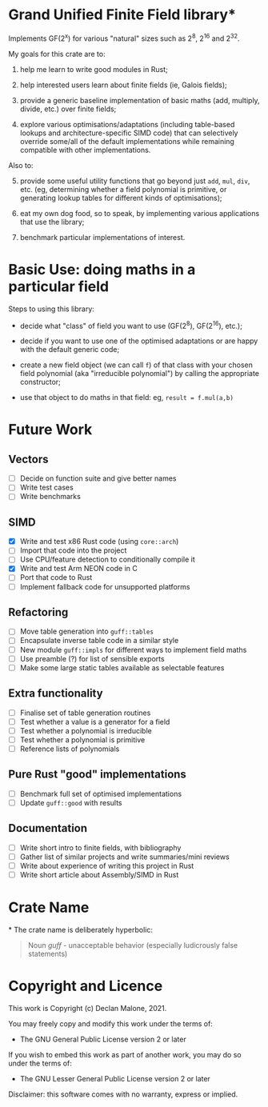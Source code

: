 # Grand Unified Finite Field library*

Implements GF(2<sup>x</sup>) for various "natural" sizes
such as 2<sup>8</sup>, 2<sup>16</sup> and 2<sup>32</sup>.

My goals for this crate are to:

1. help me learn to write good modules in Rust;

2. help interested users learn about finite fields (ie, Galois
fields);

3. provide a generic baseline implementation of basic maths
(add, multiply, divide, etc.) over finite fields;

4. explore various optimisations/adaptations (including
table-based lookups and architecture-specific SIMD code) that can
selectively override some/all of the default implementations
while remaining compatible with other implementations.

Also to:

5. provide some useful utility functions that go beyond just
`add`, `mul`, `div`, etc. (eg, determining whether a field
polynomial is primitive, or generating lookup tables for different
kinds of optimisations);

6. eat my own dog food, so to speak, by implementing various
   applications that use the library;

7. benchmark particular implementations of interest.

# Basic Use: doing maths in a particular field

Steps to using this library:

* decide what "class" of field you want to use (GF(2<sup>8</sup>),
GF(2<sup>16</sup>), etc.);

* decide if you want to use one of the optimised adaptations or
are happy with the default generic code;

* create a new field object (we can call `f`) of that class with
your chosen field polynomial (aka "irreducible polynomial") by
calling the appropriate constructor;

* use that object to do maths in that field: eg, `result =
f.mul(a,b)`

# Future Work

## Vectors

- [ ] Decide on function suite and give better names
- [ ] Write test cases
- [ ] Write benchmarks

## SIMD

- [x] Write and test x86 Rust code (using `core::arch`)
- [ ] Import that code into the project
- [ ] Use CPU/feature detection to conditionally compile it
- [x] Write and test Arm NEON code in C
- [ ] Port that code to Rust
- [ ] Implement fallback code for unsupported platforms

## Refactoring

- [ ] Move table generation into `guff::tables`
- [ ] Encapsulate inverse table code in a similar style
- [ ] New module `guff::impls` for different ways to implement field maths
- [ ] Use preamble (?) for list of sensible exports
- [ ] Make some large static tables available as selectable features

## Extra functionality

- [ ] Finalise set of table generation routines
- [ ] Test whether a value is a generator for a field
- [ ] Test whether a polynomial is irreducible
- [ ] Test whether a polynomial is primitive
- [ ] Reference lists of polynomials

## Pure Rust "good" implementations

- [ ] Benchmark full set of optimised implementations
- [ ] Update `guff::good` with results

## Documentation

- [ ] Write short intro to finite fields, with bibliography
- [ ] Gather list of similar projects and write summaries/mini reviews
- [ ] Write about experience of writing this project in Rust
- [ ] Write short article about Assembly/SIMD in Rust

# Crate Name

\* The crate name is deliberately hyperbolic:

> Noun *guff* - unacceptable behavior (especially ludicrously false statements)

# Copyright and Licence

This work is Copyright (c) Declan Malone, 2021.

You may freely copy and modify this work under the terms of:

* The GNU General Public License version 2 or later

If you wish to embed this work as part of another work, you may do so
under the terms of:

* The GNU Lesser General Public License version 2 or later

Disclaimer: this software comes with no warranty, express or implied.
